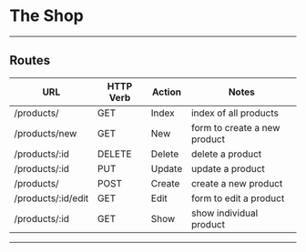 # The Shop
***
## Routes

|        URL         | HTTP Verb | Action |  	       Notes            |
| ------------------ | --------- | ------ | ---------------------------- |
| /products/         | GET       | Index  | index of all products        |
| /products/new      | GET       | New    | form to create a new product |
| /products/:id      | DELETE    | Delete | delete a product             |
| /products/:id      | PUT       | Update | update a product             |
| /products/         | POST      | Create | create a new product         |
| /products/:id/edit | GET       | Edit   | form to edit a product       |
| /products/:id      | GET       | Show   | show individual product      |

***
